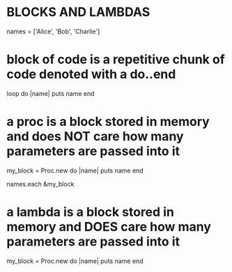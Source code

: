 # BLOCKS AND LAMBDAS

names = ['Alice', 'Bob', 'Charlie']


# block of code is a repetitive chunk of code denoted with a do..end

loop do |name|
  puts name
end

# a proc is a block stored in memory and does NOT care how many parameters are passed into it

my_block = Proc.new do |name|
  puts name
end

names.each &my_block

# a lambda is a block stored in memory and DOES care how many parameters are passed into it

my_block = Proc.new do |name|
  puts name
end

##

